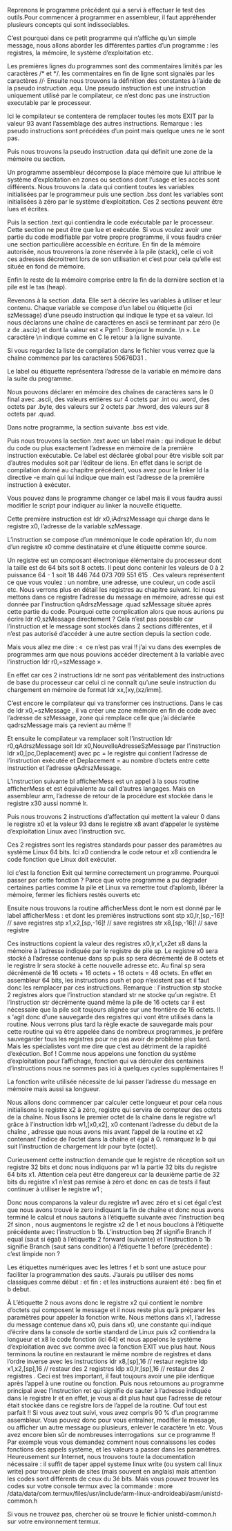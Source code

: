 Reprenons le programme précédent qui a servi à effectuer le test des outils.Pour commencer à programmer en assembleur, il faut appréhender plusieurs concepts qui sont indissociables.

C’est pourquoi dans ce petit programme qui n’affiche qu’un simple message, nous allons aborder les différentes parties d’un programme : les registres, la mémoire, le système d’exploitation etc.

Les premières lignes du programmes sont des commentaires limités par les caractères /* et */. les commentaires en fin de ligne sont signalés par les caractères //·
Ensuite nous trouvons la définition des constantes à l’aide de la pseudo instruction .equ. Une pseudo instruction est une instruction uniquement utilisé par le compilateur, ce n’est donc pas une instruction executable par le processeur.

Ici le compilateur se contentera de remplacer toutes les mots EXIT par la valeur 93 avant l’assemblage des autres instructions.
Remarque : les pseudo instructions sont précédées d’un point mais quelque unes ne le sont pas.

Puis nous trouvons la pseudo instruction .data qui définit une zone de la mémoire ou section.

Un programme assembleur décompose la place mémoire que lui attribue le système d’exploitation en zones ou sections dont l’usage et les accès sont différents. 
Nous trouvons la .data qui contient toutes les variables initialisées par le programmeur puis une section .bss dont les variables sont initialisées à zéro par le système d’exploitation. Ces 2 sections peuvent être lues et écrites.

Puis la section .text qui contiendra le code exécutable par le processeur. Cette section ne peut être que lue et exécutée. Si vous voulez avoir une partie du code modifiable par votre propre programme, il vous faudra créer une section particulière accessible en écriture.
En fin de la mémoire autorisée, nous trouverons la zone réservée à la pile (stack), celle ci voit ces adresses décroitrent lors de son utilisation et c’est pour cela qu’elle est située en fond de mémoire. 

Enfin le reste de la mémoire comprise entre la fin de la dernière section et la pile est le tas (heap).

Revenons à la section .data. Elle sert à décrire les variables à utiliser et leur contenu. Chaque variable se compose d’un label ou étiquette (ici szMessage) d’une pseudo instruction qui indique le type et sa valeur. Ici nous déclarons une chaîne de caractères en ascii se terminant par zéro (le z de .asciz) et dont la valeur est « Pgm1 : Bonjour le monde. \n ». Le caractère \n indique comme en C le retour à la ligne suivante.

Si vous regardez la liste de compilation dans le fichier   vous verrez que la chaîne commence par les caractères  50676D31 .

Le label ou étiquette représentera l’adresse de la variable en mémoire dans la suite du programme.

Nous pouvons déclarer en mémoire des chaînes de caractères sans le 0 final avec .ascii, des valeurs entières sur 4 octets par .int ou .word, des octets par .byte, des valeurs sur 2 octets par .hword, des valeurs sur 8 octets par .quad.

Dans notre programme, la section suivante .bss est vide.

Puis nous trouvons la section .text avec un label main : qui indique le début du code ou plus exactement l’adresse en mémoire de la première instruction exécutable. Ce label est déclarée global pour être visible soit par d’autres modules soit par l’éditeur de liens. En effet dans le script de compilation donné au chapitre précédent, vous avez pour le linker ld la directive -e main qui lui indique que main est l’adresse de la première instruction à exécuter. 

Vous pouvez dans le programme changer ce label mais il vous faudra aussi modifier le script pour indiquer au linker la nouvelle étiquette.

Cette première instruction est ldr x0,iAdrszMessage qui charge dans le registre x0, l’adresse de la variable szMessage.

L’instruction se compose d’un mnémonique  le code opération ldr, du nom d’un registre x0 comme destinataire et d’une étiquette comme source.

Un registre est un composant électronique élémentaire du processeur dont la taille est de 64 bits soit 8 octets. Il peut donc contenir les valeurs de 0 à 2 puissance 64 - 1 soit 18 446 744 073 709 551 615 . 
Ces valeurs représentent ce que vous voulez : un nombre, une adresse, une couleur, un code ascii etc. Nous verrons plus en détail les registres au chapitre suivant.
Ici nous mettons dans ce registre l’adresse du message en mémoire, adresse qui est donnée par l’instruction qAdrszMessage .quad szMessage située après cette partie du code. Pourquoi cette complication alors que nous aurions pu écrire ldr r0,szMessage directement ? Cela n’est pas possible car l’instruction et le message sont stockés dans 2 sections différentes, et il n’est pas autorisé d’accéder à une autre section depuis la section code.

Mais vous allez me dire : «  ce n’est pas vrai !! j’ai vu dans des exemples de programmes arm que nous pouvions accéder directement à la variable avec l’instruction ldr r0,=szMessage ».

En effet car ces 2 instructions ldr ne sont pas véritablement des instructions de base du processeur car celui ci ne connaît qu’une seule instruction du chargement en mémoire de format ldr xx,[xy,(xz/imm]. 

C’est encore le compilateur qui va transformer ces instructions. Dans le cas de ldr x0,=szMessage , il va créer une zone mémoire en fin de code avec l’adresse de szMessage, zone qui remplace celle que j’ai déclarée qadrszMessage mais ça revient au même !!

Et ensuite le compilateur va remplacer soit l’instruction ldr r0,qAdrszMessage soit ldr x0,NouvelleAdresseSzMessage par l’instruction ldr x0,[pc,Deplacement] avec pc = le registre qui contient l’adresse de l’instruction exécutée et Deplacement = au nombre d’octets entre cette instruction et l’adresse  qAdrszMessage.

L’instruction suivante bl afficherMess est un appel à la sous routine afficherMess et est équivalente au call d’autres langages. Mais en assembleur arm, l’adresse de retour de la procédure est stockée dans le registre x30 aussi nommé  lr.

Puis nous trouvons 2 instructions d’affectation qui mettent la valeur 0 dans le registre x0 et la valeur 93 dans le registre x8 avant d’appeler le système d’exploitation Linux avec l’instruction svc. 

Ces 2 registres sont les registres standards pour passer des paramètres au système Linux 64 bits. Ici x0 contiendra le code retour et x8 contiendra le code fonction que Linux doit exécuter. 

Ici c’est la fonction Exit qui termine correctement un programme. Pourquoi passer par cette fonction ? Parce que votre programme a pu dégrader certaines parties comme la pile et Linux va remettre tout d’aplomb, libérer la mémoire, fermer les fichiers restés ouverts etc 

Ensuite nous trouvons la routine afficherMess dont le nom est donné par le label afficherMess : et dont les premières instructions sont 
    stp x0,lr,[sp,-16]!        // save  registres
    stp x1,x2,[sp,-16]!        // save  registres
    str x8,[sp,-16]!            // save registre

Ces instructions copient la valeur des registres x0,lr,x1,x2et x8 dans la mémoire à l’adresse indiquée par le registre de pile  sp. Le registre x0 sera stocké à l’adresse contenue dans sp puis sp sera décrémenté de 8 octets et le registre lr sera stocké à cette nouvelle adresse etc. Au final sp sera décrémenté de 16 octets + 16 octets + 16 octets = 48 octets.
En effet en assembleur 64 bits, les instructions push et pop n’existent pas et il faut donc les remplacer par ces instructions. Remarque : l’instruction stp stocke 2 registres alors que l’instruction standard str ne stocke qu’un registre. Et l’instruction str décrémente quand même la pile de 16 octets car il est nécessaire que la pile soit toujours alignée sur une frontière de 16 octets.
Il s ‘agit donc d’une sauvegarde des registres qui vont être utilisés dans la routine. Nous verrons plus tard la règle exacte de sauvegarde mais  pour cette routine qui va être appelée dans de nombreux programmes, je préfère sauvegarder tous les registres pour ne pas avoir de problème plus tard. 
Mais les spécialistes vont me dire que c’est au détriment de la rapidité d’exécution. Bof ! Comme nous appelons une fonction du système d’exploitation pour l’affichage, fonction qui va dérouler des centaines d’instructions nous ne sommes pas ici à quelques cycles supplémentaires !!

La fonction write utilisée nécessite de lui passer l’adresse du message en mémoire mais aussi sa longueur. 

Nous allons donc commencer par calculer cette longueur et pour cela nous initialisons le registre x2 à zéro, registre qui servira de compteur des octets de la chaîne.
Nous lisons le premier octet de la chaîne  dans le registre w1 grâce à l’instruction ldrb w1,[x0,x2], x0 contenant l’adresse du début de la chaîne , adresse que nous avons mis avant l’appel de la routine et x2 contenant l’indice de l’octet dans la chaîne et égal à  0. remarquez le b qui suit l’instruction de chargement ldr pour byte (octet).

Curieusement cette instruction demande que le registre de réception soit un registre 32 bits et donc nous indiquons par w1 la partie 32 bits du registre 64 bits x1. Attention cela peut être dangereux car la deuxième partie de 32 bits du registre x1 n’est pas remise à zéro et donc en cas de tests il faut continuer à utiliser le registre w1 ;

Donc nous comparons la valeur du  registre w1 avec zéro et si cet égal c’est que nous avons trouvé le zero indiquant la fin de chaîne et donc nous avons terminé le calcul et nous sautons à l’étiquette suivante avec l’instruction beq 2f  sinon , nous augmentons le registre x2 de 1 et nous bouclons à l’étiquette précédente avec l’instruction b 1b.
L’instruction beq 2f signifie Branch if equal (saut si égal) à l’étiquette 2 forward (suivante) et l’instruction b 1b signifie Branch (saut sans condition) à l’étiquette 1 before (précédente) : c’est limpide non ?

Les étiquettes numériques avec les lettres f et b sont une astuce pour faciliter la programmation des sauts. J’aurais pu utiliser des noms classiques comme début : et fin : et les instructions auraient été : beq fin et b debut.

À L’étiquette 2 nous avons donc le registre x2 qui contient le nombre d’octets qui composent le message et il nous reste plus qu’à préparer les paramètres pour appeler la fonction write. Nous mettons dans x1, l’adresse du message contenue dans x0, puis dans x0, une constante qui indique d’écrire dans la console de sortie standard de Linux puis x2 contiendra la longueur et x8 le code fonction (ici 64) et nous appelons le système d’exploitation avec svc comme avec la fonction EXIT vue plus haut.
Nous terminons la routine en restaurant le même nombre de registres et dans l’ordre inverse avec les instructions 
    ldr x8,[sp],16             // restaur registre
    ldp x1,x2,[sp],16          // restaur des  2 registres
    ldp x0,lr,[sp],16          // restaur des  2 registres .
 Ceci est très important, il faut toujours avoir une pile identique après l’appel à une routine ou fonction.
Puis nous retournons au programme principal avec l’instruction ret qui signifie de sauter à l’adresse indiquée dans le registre lr et en effet, je vous ai dit plus haut que l’adresse de retour était stockée dans ce registre lors de l’appel de la routine.
Ouf tout est parfait !! 
Si vous avez tout suivi, vous avez compris 90 % d’un programme assembleur. Vous pouvez donc pour vous entraîner, modifier le message, ou afficher un autre message ou plusieurs, enlever le caractère \n etc.
Vous avez encore bien sûr de nombreuses interrogations  sur ce programme !! 
Par exemple vous vous demandez comment nous connaissons les codes fonctions des appels système, et les valeurs a passer dans les paramètres. Heureusement sur Internet, nous trouvons toute la documentation nécessaire : il suffit de taper appel systeme linux write (ou system call linux write) pour trouver plein de sites (mais souvent en anglais) mais attention les codes sont différents de ceux du 3é bits.
Mais vous pouvez trouver les codes sur votre console termux avec la commande :
more /data/data/com.termux/files/usr/include/arm-linux-androideabi/asm/unistd-common.h

Si vous ne trouvez pas, chercher où se trouve le fichier unistd-common.h sur votre environnement termux.
